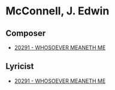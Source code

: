 # McConnell, J. Edwin

## Composer

- [20291 - WHOSOEVER MEANETH ME](/hymns/20291.md)

## Lyricist

- [20291 - WHOSOEVER MEANETH ME](/hymns/20291.md)


